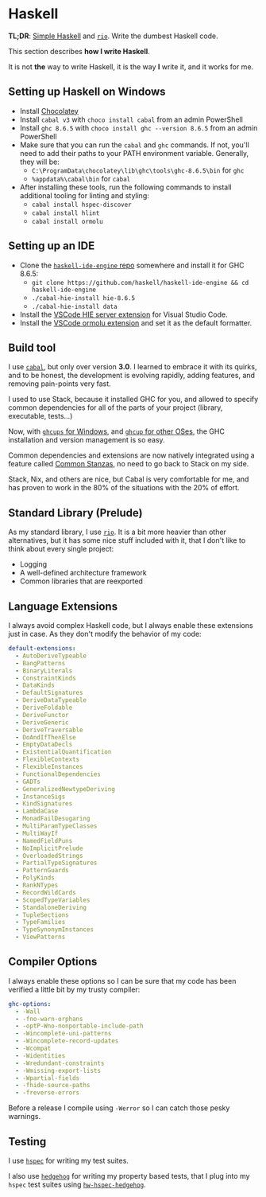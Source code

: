 # Haskell

**TL;DR**: [Simple Haskell](https://www.simplehaskell.org/) and [`rio`](https://github.com/commercialhaskell/rio#readme). Write the dumbest Haskell code.

This section describes **how I write Haskell**.

It is not **the** way to write Haskell, it is the way **I** write it, and it works for me.

## Setting up Haskell on Windows

- Install [Chocolatey](https://chocolatey.org/install)
- Install `cabal v3` with `choco install cabal` from an admin PowerShell
- Install `ghc 8.6.5` with `choco install ghc --version 8.6.5` from an admin PowerShell
- Make sure that you can run the `cabal` and `ghc` commands. If not, you'll need to add their paths to your PATH environment variable. Generally, they will be:
  - `C:\ProgramData\chocolatey\lib\ghc\tools\ghc-8.6.5\bin` for `ghc`
  - `%appdata%\cabal\bin` for `cabal`
- After installing these tools, run the following commands to install additional tooling for linting and styling:
  - `cabal install hspec-discover`
  - `cabal install hlint`
  - `cabal install ormolu`

## Setting up an IDE

- Clone the [`haskell-ide-engine` repo](https://github.com/haskell/haskell-ide-engine) somewhere and install it for GHC 8.6.5:
  - `git clone https://github.com/haskell/haskell-ide-engine && cd haskell-ide-engine`
  - `./cabal-hie-install hie-8.6.5`
  - `./cabal-hie-install data`
- Install the [VSCode HIE server extension](https://marketplace.visualstudio.com/items?itemName=alanz.vscode-hie-server) for Visual Studio Code.
- Install the [VSCode ormolu extension](https://marketplace.visualstudio.com/items?itemName=sjurmillidahl.ormolu-vscode) and set it as the default formatter.

## Build tool

I use [`cabal`](https://www.haskell.org/cabal/), but only over version **3.0**. I learned to embrace it with its quirks, and to be honest, the development is evolving rapidly, adding features, and removing pain-points very fast.

I used to use Stack, because it installed GHC for you, and allowed to specify common dependencies for all of the parts of your project (library, executable, tests...)

Now, with [`ghcups` for Windows](https://github.com/kakkun61/ghcups), and [`ghcup` for other OSes](https://www.haskell.org/ghcup/), the GHC installation and version management is so easy.

Common dependencies and extensions are now natively integrated using a feature called [Common Stanzas](https://vrom911.github.io/blog/common-stanzas), no need to go back to Stack on my side.

Stack, Nix, and others are nice, but Cabal is very comfortable for me, and has proven to work in the 80% of the situations with the 20% of effort.

## Standard Library (Prelude)

As my standard library, I use [`rio`](https://github.com/commercialhaskell/rio#readme). It is a bit more heavier than other alternatives, but it has some nice stuff included with it, that I don't like to think about every single project:

* Logging
* A well-defined architecture framework
* Common libraries that are reexported

## Language Extensions

I always avoid complex Haskell code, but I always enable these extensions just in case. As they don't modify the behavior of my code:

```yaml
default-extensions:
  - AutoDeriveTypeable
  - BangPatterns
  - BinaryLiterals
  - ConstraintKinds
  - DataKinds
  - DefaultSignatures
  - DeriveDataTypeable
  - DeriveFoldable
  - DeriveFunctor
  - DeriveGeneric
  - DeriveTraversable
  - DoAndIfThenElse
  - EmptyDataDecls
  - ExistentialQuantification
  - FlexibleContexts
  - FlexibleInstances
  - FunctionalDependencies
  - GADTs
  - GeneralizedNewtypeDeriving
  - InstanceSigs
  - KindSignatures
  - LambdaCase
  - MonadFailDesugaring
  - MultiParamTypeClasses
  - MultiWayIf
  - NamedFieldPuns
  - NoImplicitPrelude
  - OverloadedStrings
  - PartialTypeSignatures
  - PatternGuards
  - PolyKinds
  - RankNTypes
  - RecordWildCards
  - ScopedTypeVariables
  - StandaloneDeriving
  - TupleSections
  - TypeFamilies
  - TypeSynonymInstances
  - ViewPatterns
```

## Compiler Options

I always enable these options so I can be sure that my code has been verified a little bit by my trusty compiler:

```yaml
ghc-options:
  - -Wall
  - -fno-warn-orphans
  - -optP-Wno-nonportable-include-path
  - -Wincomplete-uni-patterns
  - -Wincomplete-record-updates
  - -Wcompat
  - -Widentities
  - -Wredundant-constraints
  - -Wmissing-export-lists
  - -Wpartial-fields
  - -fhide-source-paths
  - -freverse-errors
```

Before a release I compile using `-Werror` so I can catch those pesky warnings.

## Testing

I use [`hspec`](http://hspec.github.io/) for writing my test suites.

I also use [`hedgehog`](https://hedgehog.qa/) for writing my property based tests, that I plug into my `hspec` test suites using [`hw-hspec-hedgehog`](https://github.com/haskell-works/hw-hspec-hedgehog).